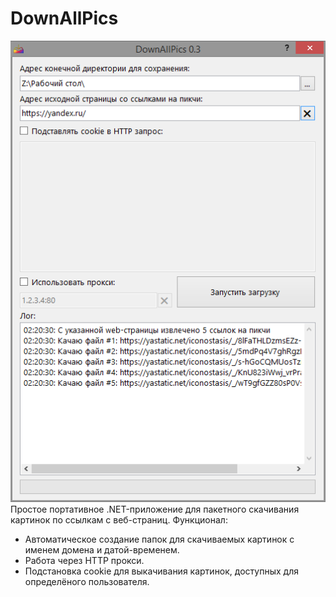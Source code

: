 # DownAllPics
![DownAllPics](https://raw.githubusercontent.com/iw0rm3r/DownAllPics/master/screenshot.png)  
Простое портативное .NET-приложение для пакетного скачивания картинок по ссылкам с веб-страниц.
Функционал:
* Автоматическое создание папок для скачиваемых картинок с именем домена и датой-временем.
* Работа через HTTP прокси.
* Подстановка cookie для выкачивания картинок, доступных для определёного пользователя.
